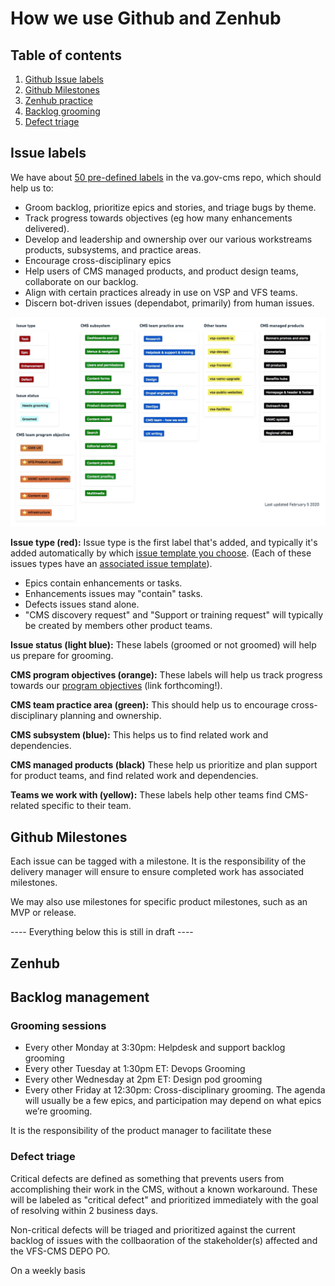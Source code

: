 # How we use Github and Zenhub

## Table of contents 

 1. [Github Issue labels](#labels)
 1. [Github Milestones](#milestones)  
 1. [Zenhub practice](#zenhub)
 1. [Backlog grooming](#grooming)
 1. [Defect triage](#defect-triage)

<a name="labels">

## Issue labels 

We have about [50 pre-defined labels](https://github.com/department-of-veterans-affairs/va.gov-cms/labels) in the va.gov-cms repo, which should help us to:

* Groom backlog, prioritize epics and stories, and triage bugs by theme.
* Track progress towards objectives (eg how many enhancements delivered). 
* Develop and leadership and ownership over our various workstreams products, subsystems, and practice areas. 
* Encourage cross-disciplinary epics
* Help users of CMS managed products, and product design teams, collaborate on our backlog. 
* Align with certain practices already in use on VSP and VFS teams. 
* Discern bot-driven issues (dependabot, primarily) from human issues.

![VA.gov CMS team github labels](vagov-cms-team-github-labels.png)


**Issue type (red):** Issue type is the first label that's added, and typically it's added automatically by which [issue template you choose](https://github.com/department-of-veterans-affairs/va.gov-cms/issues/new/choose). (Each of these issues types have an [associated issue template](https://github.com/department-of-veterans-affairs/va.gov-cms/tree/master/.github/ISSUE_TEMPLATE)). 

* Epics contain enhancements or tasks. 
* Enhancements issues may "contain" tasks.
* Defects issues stand alone.
* "CMS discovery request" and "Support or training request" will typically be created by members other product teams. 

**Issue status (light blue):** These labels (groomed or not groomed) will help us prepare for grooming. 

**CMS program objectives (orange):** These labels will help us track progress towards our [program objectives](#) (link forthcoming!). 

**CMS team practice area (green):** This should help us to encourage cross-disciplinary planning and ownership.

**CMS subsystem (blue):** This helps us to find related work and dependencies.

**CMS managed products (black)** These help us prioritize and plan support for product teams, and find related work and dependencies.

**Teams we work with (yellow):** These labels help other teams find CMS-related specific to their team. 

<a name="milestones">

 ## Github Milestones

Each issue can be tagged with a milestone.  It is the responsibility of the delivery manager will ensure to ensure completed work has associated milestones. 

We may also use milestones for specific product milestones, such as an MVP or release. 

<a name="milestones">


---- Everything below this is still in draft ----

## Zenhub





## Backlog management

### Grooming sessions

- Every other Monday at 3:30pm: Helpdesk and support backlog grooming 
- Every other Tuesday at 1:30pm ET: Devops Grooming 
- Every other Wednesday at 2pm ET: Design pod grooming 
- Every other Friday at 12:30pm: Cross-disciplinary grooming. The agenda will usually be a few epics, and participation may depend on what epics we’re grooming. 

It is the responsibility of the product manager to facilitate these 



### Defect triage

Critical defects are defined as something that prevents users from accomplishing their work in the CMS, without a known workaround. These will be labeled as "critical defect" and prioritized immediately with the goal of resolving within 2 business days.

Non-critical defects will be triaged and prioritized against the current backlog of issues with the collbaoration of the stakeholder(s) affected and the VFS-CMS DEPO PO.

On a weekly basis 
